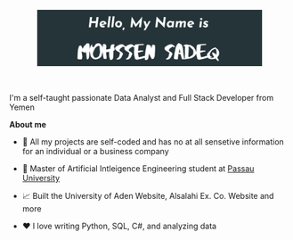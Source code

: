 <p align="center"><a href="https://mohssensadeq.github.io"><img width="80%" alt="Hello, I'm Mohssen. I do open source!" src="./Sadeq.png" /></a></p>

<br />

I'm a self-taught passionate Data Analyst and Full Stack Developer from Yemen

**About me**
- 🎁 All my projects are self-coded and has no at all sensetive information for an individual or a business company 

- 💼 Master of Artificial Intleigence Engineering student at [Passau University](https://www.uni-passau.de//)

- 📈 Built the University of Aden Website, Alsalahi Ex. Co. Website and more

- ❤️ I love writing Python, SQL, C#, and analyzing data
